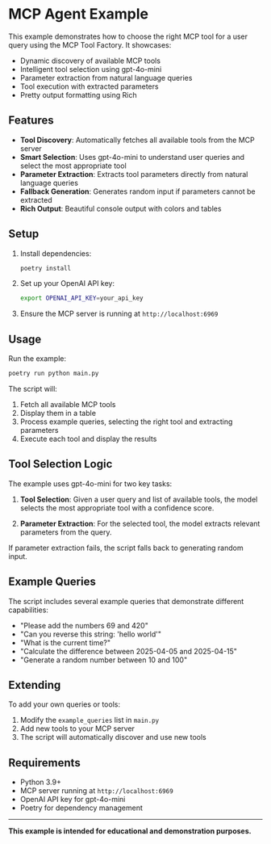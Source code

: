 # MCP Agent Example

This example demonstrates how to choose the right MCP tool for a user query using the MCP Tool Factory. It showcases:

- Dynamic discovery of available MCP tools
- Intelligent tool selection using gpt-4o-mini
- Parameter extraction from natural language queries
- Tool execution with extracted parameters
- Pretty output formatting using Rich

## Features

- **Tool Discovery**: Automatically fetches all available tools from the MCP server
- **Smart Selection**: Uses gpt-4o-mini to understand user queries and select the most appropriate tool
- **Parameter Extraction**: Extracts tool parameters directly from natural language queries
- **Fallback Generation**: Generates random input if parameters cannot be extracted
- **Rich Output**: Beautiful console output with colors and tables

## Setup

1. Install dependencies:
   ```bash
   poetry install
   ```

2. Set up your OpenAI API key:
   ```bash
   export OPENAI_API_KEY=your_api_key
   ```

3. Ensure the MCP server is running at `http://localhost:6969`

## Usage

Run the example:
```bash
poetry run python main.py
```

The script will:
1. Fetch all available MCP tools
2. Display them in a table
3. Process example queries, selecting the right tool and extracting parameters
4. Execute each tool and display the results

## Tool Selection Logic

The example uses gpt-4o-mini for two key tasks:

1. **Tool Selection**: Given a user query and list of available tools, the model selects the most appropriate tool with a confidence score.

2. **Parameter Extraction**: For the selected tool, the model extracts relevant parameters from the query.

If parameter extraction fails, the script falls back to generating random input.

## Example Queries

The script includes several example queries that demonstrate different capabilities:

- "Please add the numbers 69 and 420"
- "Can you reverse this string: 'hello world'"
- "What is the current time?"
- "Calculate the difference between 2025-04-05 and 2025-04-15"
- "Generate a random number between 10 and 100"

## Extending

To add your own queries or tools:

1. Modify the `example_queries` list in `main.py`
2. Add new tools to your MCP server
3. The script will automatically discover and use new tools

## Requirements

- Python 3.9+
- MCP server running at `http://localhost:6969`
- OpenAI API key for gpt-4o-mini
- Poetry for dependency management

---

**This example is intended for educational and demonstration purposes.**
